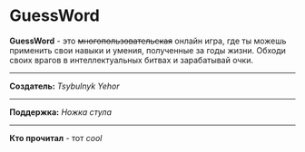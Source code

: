 # GuessWord

**GuessWord** - это ~~многопользовательская~~ онлайн игра,
где ты можешь применить свои навыки и умения, полученные за годы жизни.
Обходи своих врагов в интеллектуальных битвах и зарабатывай очки.

-----------------------------------------------------------------------

**Создатель:** *Tsybulnyk Yehor*

-----------------------------------------------------------------------

**Поддержка:** *Ножка стула*

-----------------------------------------------------------------------

**Кто прочитал** - тот *cool*
